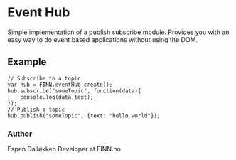 # Event Hub 

Simple implementation of a publish subscribe module.
Provides you with an easy way to do event based applications without using the DOM.


## Example
	// Subscribe to a topic
	var hub = FINN.eventHub.create();
	hub.subscribe("someTopic", function(data){
		console.log(data.text);
	});
	// Publish a topic
	hub.publish("someTopic", {text: "hello world"});

### Author
Espen Dalløkken
Developer at FINN.no